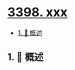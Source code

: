 # [3398. xxx](https://github.com/Tdahuyou/TNotes.leetcode/tree/main/notes/3398.%20xxx)

<!-- region:toc -->

- [1. 📝 概述](#1--概述)

<!-- endregion:toc -->

## 1. 📝 概述
